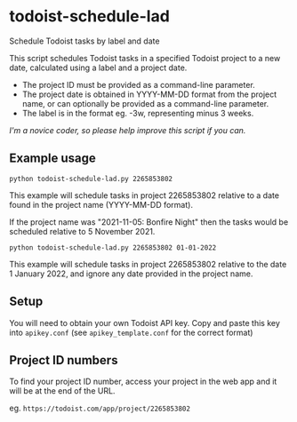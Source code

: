 # todoist-schedule-lad
Schedule Todoist tasks by label and date

This script schedules Todoist tasks in a specified Todoist project to a new date, calculated using a label and a project date.

* The project ID must be provided as a command-line parameter.
* The project date is obtained in YYYY-MM-DD format from the project name, or can optionally be provided as a command-line parameter.
* The label is in the format eg. -3w, representing minus 3 weeks.

_I'm a novice coder, so please help improve this script if you can._

## Example usage

`python todoist-schedule-lad.py 2265853802`

This example will schedule tasks in project 2265853802 relative to a date found in the project name (YYYY-MM-DD format).

If the project name was "2021-11-05: Bonfire Night" then the tasks would be scheduled relative to 5 November 2021.

`python todoist-schedule-lad.py 2265853802 01-01-2022`

This example will schedule tasks in project 2265853802 relative to the date 1 January 2022, and ignore any date provided in the project name.

## Setup

You will need to obtain your own Todoist API key. Copy and paste this key into `apikey.conf` (see `apikey_template.conf` for the correct format)

## Project ID numbers

To find your project ID number, access your project in the web app and it will be at the end of the URL.

eg. `https://todoist.com/app/project/2265853802`